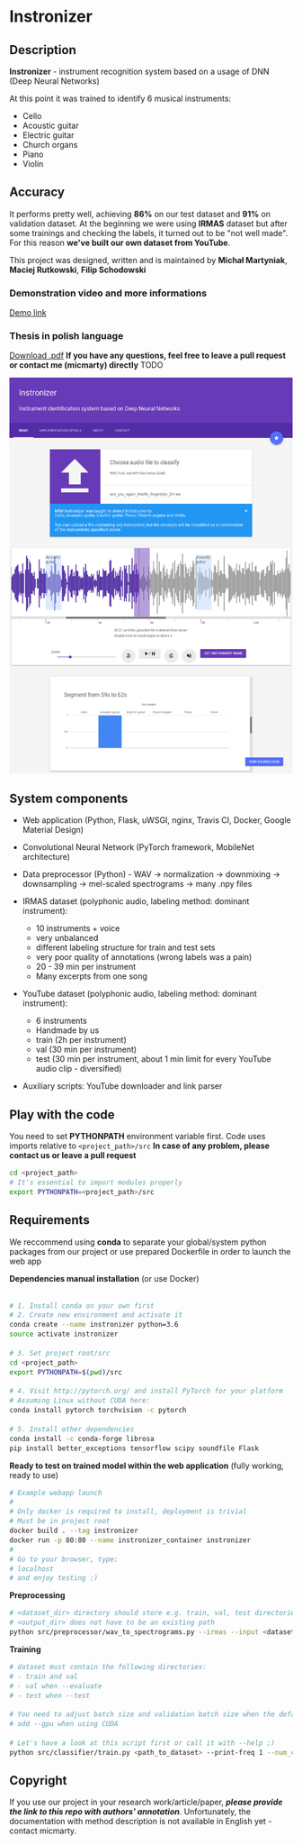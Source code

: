 # Instronizer

## Description

**Instronizer** - instrument recognition system based on a usage of DNN (Deep Neural Networks)

At this point it was trained to identify 6 musical instruments:
- Cello
- Acoustic guitar
- Electric guitar
- Church organs
- Piano
- Violin

## Accuracy

It performs pretty well, achieving **86%** on our test dataset and **91%** on validation dataset.
At the beginning we were using **IRMAS** dataset but after some trainings and checking the labels, it turned out to be "not well made".
For this reason **we've built our own dataset from YouTube**.


This project was designed, written and is maintained by **Michał Martyniak**, **Maciej Rutkowski**, **Filip Schodowski**

### Demonstration video and more informations
[Demo link](http://martyniak.me/recent_projects.html)

### Thesis in polish language
[Download .pdf](https://www.researchgate.net/profile/Michal_Martyniak/project/Musical-instruments-recognition-in-polyphonic-audio-deep-neural-network/attachment/5aa2d5dfb53d2f0bba570d1d/AS:602342382649345@1520621023460/download/Instronizer_Thesis_PL.pdf?context=ProjectUpdatesLog)
**If you have any questions, feel free to leave a pull request or contact me (micmarty) directly**
TODO

![Instronizer webapp screenshot](docs/instronizer-webapp.png)

## System components

- Web application (Python, Flask, uWSGI, nginx, Travis CI, Docker, Google Material Design)

- Convolutional Neural Network (PyTorch framework, MobileNet architecture)

- Data preprocessor (Python) - WAV -> normalization -> downmixing -> downsampling -> mel-scaled spectrograms -> many .npy files

- IRMAS dataset (polyphonic audio, labeling method: dominant instrument):
    - 10 instruments + voice
    - very unbalanced
    - different labeling structure for train and test sets
    - very poor quality of annotations (wrong labels was a pain)
    - 20 - 39 min per instrument
    - Many excerpts from one song

- YouTube dataset (polyphonic audio, labeling method: dominant instrument): 
    - 6 instruments
    - Handmade by us
    - train (2h per instrument)
    - val (30 min per instrument)
    - test (30 min per instrument, about 1 min limit for every YouTube audio clip - diversified)

- Auxiliary scripts: YouTube downloader and link parser


## Play with the code

You need to set **PYTHONPATH** environment variable first.
Code uses imports relative to ```<project_path>/src```
**In case of any problem, please contact us or leave a pull request**
```bash
cd <project_path>
# It's essential to import modules properly
export PYTHONPATH=<project_path>/src
```

## Requirements

We reccommend using **conda** to separate your global/system python packages from our project or use prepared Dockerfile in order to launch the web app

**Dependencies manual installation** (or use Docker)
```bash

# 1. Install conda on your own first 
# 2. Create new environment and activate it
conda create --name instronizer python=3.6 
source activate instronizer

# 3. Set project root/src
cd <project_path>
export PYTHONPATH=$(pwd)/src

# 4. Visit http://pytorch.org/ and install PyTorch for your platform
# Assuming Linux without CUDA here:
conda install pytorch torchvision -c pytorch

# 5. Install other dependencies
conda install -c conda-forge librosa
pip install better_exceptions tensorflow scipy soundfile Flask
```
**Ready to test on trained model within the web application**
(fully working, ready to use)

```bash
# Example webapp launch
#
# Only docker is required to install, deployment is trivial
# Must be in project root
docker build . --tag instronizer
docker run -p 80:80 --name instronizer_container instronizer
# 
# Go to your browser, type: 
# localhost
# and enjoy testing :)
```

**Preprocessing**
```bash
# <dataset_dir> directory should store e.g. train, val, test directories, each having directories for each class, containing WAV excerpts
# <output_dir> does not have to be an existing path
python src/preprocessor/wav_to_spectrograms.py --irmas --input <dataset_dir> --output-dir <output_dir>
```

**Training**
```bash
# dataset must contain the following directories:
# - train and val
# - val when --evaluate
# - test when --test

# You need to adjust batch size and validation batch size when the default values are too small or too big
# add --gpu when using CUDA

# Let's have a look at this script first or call it with --help ;)
python src/classifier/train.py <path_to_dataset> --print-freq 1 --num_classes 6
```
## Copyright

If you use our project in your research work/article/paper, **_please provide the link to this repo with authors' annotation_**.
Unfortunately, the documentation with method description is not available in English yet - contact micmarty.
